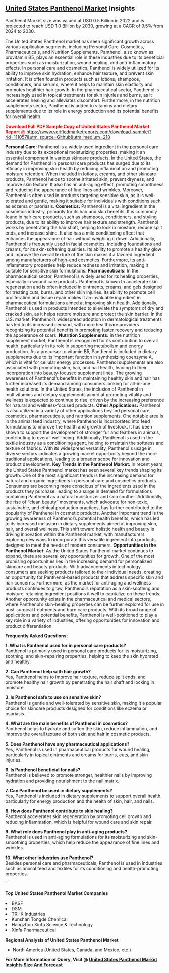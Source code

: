 <h2><a href="https://www.verifiedmarketreports.com/download-sample/?rid=111057&amp;utm_source=Github&amp;utm_medium=218" target="_blank">United States Panthenol Market</a> Insights</h2><p>Panthenol Market size was valued at USD 0.5 Billion in 2022 and is projected to reach USD 1.0 Billion by 2030, growing at a CAGR of 9.5% from 2024 to 2030.</p><p> <p>The United States Panthenol market has seen significant growth across various application segments, including Personal Care, Cosmetics, Pharmaceuticals, and Nutrition Supplements. Panthenol, also known as provitamin B5, plays an essential role in these industries due to its beneficial properties such as moisturization, wound healing, and anti-inflammatory effects. In personal care and cosmetics, Panthenol is widely utilized for its ability to improve skin hydration, enhance hair texture, and prevent skin irritation. It is often found in products such as lotions, shampoos, conditioners, and serums, where it helps to maintain skin elasticity and promotes healthier hair growth. In the pharmaceutical sector, Panthenol is increasingly used in topical treatments for skin injuries and burns, as it accelerates healing and alleviates discomfort. Furthermore, in the nutrition supplements sector, Panthenol is added to vitamins and dietary supplements due to its role in energy production and its potential benefits for overall health. <p><span class=""><span style="color: #ff0000;"><strong>Download Full PDF Sample Copy of United States Panthenol Market Report</strong> @ </span><a href="https://www.verifiedmarketreports.com/download-sample/?rid=111057&amp;utm_source=Github&amp;utm_medium=218" target="_blank">https://www.verifiedmarketreports.com/download-sample/?rid=111057&amp;utm_source=Github&amp;utm_medium=218</a></span></p></p> <p><b>Personal Care:</b> Panthenol is a widely used ingredient in the personal care industry due to its exceptional moisturizing properties, making it an essential component in various skincare products. In the United States, the demand for Panthenol in personal care products has surged due to its efficacy in improving skin health by reducing inflammation and promoting moisture retention. When included in lotions, creams, and other skincare products, Panthenol helps to soothe irritated skin, prevent dryness, and improve skin texture. It also has an anti-aging effect, promoting smoothness and reducing the appearance of fine lines and wrinkles. Moreover, Panthenol is often used in products targeting sensitive skin, as it is well-tolerated and gentle, making it suitable for individuals with conditions such as eczema or psoriasis. <b>Cosmetics:</b> Panthenol is a vital ingredient in the cosmetics industry, primarily for its hair and skin benefits. It is commonly found in hair care products, such as shampoos, conditioners, and styling products, due to its ability to improve hair texture and strength. Panthenol works by penetrating the hair shaft, helping to lock in moisture, reduce split ends, and increase shine. It also has a mild conditioning effect that enhances the appearance of hair without weighing it down. Additionally, Panthenol is frequently used in facial cosmetics, including foundations and creams, for its skin-softening qualities. Its ability to promote a healthy glow and improve the overall texture of the skin makes it a favored ingredient among manufacturers of high-end cosmetics. Furthermore, its anti-inflammatory properties help reduce redness and irritation, making it suitable for sensitive skin formulations. <b>Pharmaceuticals:</b> In the pharmaceutical sector, Panthenol is widely used for its healing properties, especially in wound care products. Panthenol is known to accelerate skin regeneration and is often included in ointments, creams, and gels designed for treating cuts, burns, and other skin injuries. Its ability to promote cell proliferation and tissue repair makes it an invaluable ingredient in pharmaceutical formulations aimed at improving skin health. Additionally, Panthenol is used in products intended to alleviate the symptoms of dry and cracked skin, as it helps restore moisture and protect the skin barrier. In the U.S. market, Panthenol’s widespread adoption in dermatological treatments has led to its increased demand, with more healthcare providers recognizing its potential benefits in promoting faster recovery and reducing the appearance of scars. <b>Nutrition Supplements:</b> In the nutrition supplement market, Panthenol is recognized for its contribution to overall health, particularly in its role in supporting metabolism and energy production. As a precursor to vitamin B5, Panthenol is included in dietary supplements due to its important function in synthesizing coenzyme A, which is vital for cellular energy processes. Panthenol supplements are also associated with promoting skin, hair, and nail health, leading to their incorporation into beauty-focused supplement lines. The growing awareness of Panthenol’s benefits in maintaining healthy skin and hair has further increased its demand among consumers looking for all-in-one health solutions. In the United States, the inclusion of Panthenol in multivitamins and dietary supplements aimed at promoting vitality and wellness is expected to continue to rise, driven by the increasing preference for natural and wellness-focused products. <b>Other Applications:</b> Panthenol is also utilized in a variety of other applications beyond personal care, cosmetics, pharmaceuticals, and nutrition supplements. One notable area is in the animal feed industry, where Panthenol is incorporated into feed formulations to improve the health and growth of livestock. It has been shown to support the development of stronger fur and feathers in animals, contributing to overall well-being. Additionally, Panthenol is used in the textile industry as a conditioning agent, helping to maintain the softness and texture of fabrics. With its widespread versatility, Panthenol's usage in diverse sectors indicates a growing market opportunity beyond the more traditional applications, leading to a broader scope for innovation and product development. <b>Key Trends in the Panthenol Market:</b> In recent years, the United States Panthenol market has seen several key trends shaping its growth. One of the most significant trends is the increasing demand for natural and organic ingredients in personal care and cosmetics products. Consumers are becoming more conscious of the ingredients used in the products they purchase, leading to a surge in demand for formulations containing Panthenol as a natural moisturizer and skin soother. Additionally, the rise of “clean beauty” movements, which advocate for non-toxic, sustainable, and ethical production practices, has further contributed to the popularity of Panthenol in cosmetic products. Another important trend is the growing awareness of Panthenol’s potential health benefits, which has led to its increased inclusion in dietary supplements aimed at improving skin, hair, and overall wellness. This shift toward holistic health and beauty is driving innovation within the Panthenol market, with manufacturers exploring new ways to incorporate this versatile ingredient into products designed to meet the needs of modern consumers. <b>Opportunities in the Panthenol Market:</b> As the United States Panthenol market continues to expand, there are several key opportunities for growth. One of the most promising opportunities lies in the increasing demand for personalized skincare and beauty products. With advancements in technology, consumers are seeking products tailored to their individual needs, creating an opportunity for Panthenol-based products that address specific skin and hair concerns. Furthermore, as the market for anti-aging and wellness products continues to grow, Panthenol’s reputation as a skin-soothing and moisture-retaining ingredient positions it well to capitalize on these trends. Another opportunity exists in the pharmaceutical and medical sectors, where Panthenol’s skin-healing properties can be further explored for use in post-surgical treatments and burn care products. With its broad range of applications and potential benefits, Panthenol is well-positioned to play a key role in a variety of industries, offering opportunities for innovation and product differentiation. <p><b>Frequently Asked Questions:</b></p> <p><b>1. What is Panthenol used for in personal care products?</b><br>Panthenol is primarily used in personal care products for its moisturizing, soothing, and skin-repairing properties, helping to keep the skin hydrated and healthy.</p> <p><b>2. Can Panthenol help with hair growth?</b><br>Yes, Panthenol helps to improve hair texture, reduce split ends, and promote healthy hair growth by penetrating the hair shaft and locking in moisture.</p> <p><b>3. Is Panthenol safe to use on sensitive skin?</b><br>Panthenol is gentle and well-tolerated by sensitive skin, making it a popular choice for skincare products designed for conditions like eczema or psoriasis.</p> <p><b>4. What are the main benefits of Panthenol in cosmetics?</b><br>Panthenol helps to hydrate and soften the skin, reduce inflammation, and improve the overall texture of both skin and hair in cosmetic products.</p> <p><b>5. Does Panthenol have any pharmaceutical applications?</b><br>Yes, Panthenol is used in pharmaceutical products for wound healing, particularly in topical ointments and creams for burns, cuts, and skin injuries.</p> <p><b>6. Is Panthenol beneficial for nails?</b><br>Panthenol is believed to promote stronger, healthier nails by improving hydration and providing nourishment to the nail matrix.</p> <p><b>7. Can Panthenol be used in dietary supplements?</b><br>Yes, Panthenol is included in dietary supplements to support overall health, particularly for energy production and the health of skin, hair, and nails.</p> <p><b>8. How does Panthenol contribute to skin healing?</b><br>Panthenol accelerates skin regeneration by promoting cell growth and reducing inflammation, which is helpful for wound care and skin repair.</p> <p><b>9. What role does Panthenol play in anti-aging products?</b><br>Panthenol is used in anti-aging formulations for its moisturizing and skin-smoothing properties, which help reduce the appearance of fine lines and wrinkles.</p> <p><b>10. What other industries use Panthenol?</b><br>Besides personal care and pharmaceuticals, Panthenol is used in industries such as animal feed and textiles for its conditioning and health-promoting properties.</p> ```</p><p><strong>Top United States Panthenol Market Companies</strong></p><div data-test-id=""><p><li>BASF</li><li> DSM</li><li> TRI-K Industries</li><li> Kunshan Tongde Chemical</li><li> Hangzhou Xinfu Science & Technology</li><li> Xinfa Pharmaceutical</li></p><div><strong>Regional Analysis of&nbsp;United States Panthenol Market</strong></div><ul><li dir="ltr"><p dir="ltr">North America&nbsp;(United States, Canada, and Mexico, etc.)</p></li></ul><p><strong>For More Information or Query, Visit @&nbsp;</strong><strong><a href="https://www.verifiedmarketreports.com/product/global-panthenol-market-2019-by-manufacturers-regions-type-and-application-forecast-to-2024/?utm_source=Github&amp;utm_medium=218" target="_blank">United States Panthenol Market Insights Size And Forecast</a></strong></p></div>
